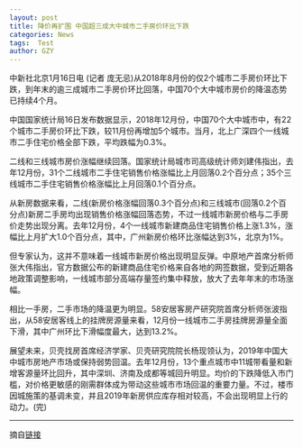 ```yaml
---
layout: post
title: 降价再扩围 中国超三成大中城市二手房价环比下跌
categories: News
tags:  Test
author: GZY
---
```


中新社北京1月16日电 (记者 庞无忌)从2018年8月份的仅2个城市二手房价环比下跌，到年末的逾三成城市二手房价环比回落，中国70个大中城市房价的降温态势已持续4个月。

中国国家统计局16日发布数据显示，2018年12月份，中国70个大中城市中，有22个城市二手房价环比下跌，较11月份再增加5个城市。当月，北上广深四个一线城市二手住宅价格全部下跌，平均跌幅为0.3%。

二线和三线城市房价涨幅继续回落。国家统计局城市司高级统计师刘建伟指出，去年12月份，31个二线城市二手住宅销售价格涨幅比上月回落0.2个百分点；35个三线城市二手住宅销售价格涨幅比上月回落0.1个百分点。

从新房数据来看，二线(新房价格涨幅回落0.3个百分点)和三线城市(回落0.2个百分点)新房二手房均出现销售价格涨幅回落态势，不过一线城市新房价格与二手房价走势出现分离。去年12月份，4个一线城市新建商品住宅销售价格上涨1.3%，涨幅比上月扩大1.0个百分点，其中，广州新房价格环比涨幅达到3%，北京为1%。

但专家认为，这并不意味着一线城市新房价格出现明显反弹。中原地产首席分析师张大伟指出，官方数据公布的新建商品住宅价格来自各地的网签数据，受到近期各地政策调整影响，一线城市部分高端存量签约集中释放，放大了去年年末的市场涨幅。

相比一手房，二手市场的降温更为明显。58安居客房产研究院首席分析师张波指出，从58安居客线上的挂牌房源量来看，12月份一线城市二手房挂牌房源量全面下滑，其中广州环比下滑幅度最大，达到13.2%。

展望未来，贝壳找房首席经济学家、贝壳研究院院长杨现领认为，2019年中国大中城市房地产市场或保持弱势回温。去年12月份，13个重点城市中11城带看量和新增客源量环比回升，其中深圳、济南及成都等城回升明显。均价的下跌降低入市门槛，对价格更敏感的刚需群体成为带动这些城市市场回温的重要力量。不过，楼市因城施策的基调未变，并且2019年新房供应库存相对较高，不会出现明显上行的动力。(完)

*****

摘自[链接](https://house.qq.com/a/20190117/000040.htm)